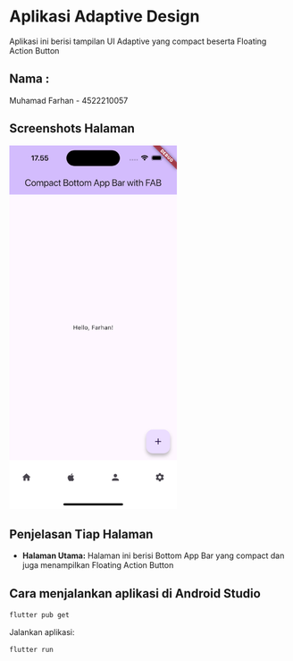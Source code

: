 # Aplikasi Adaptive Design

Aplikasi ini berisi tampilan UI Adaptive yang compact beserta Floating Action Button

## Nama :
Muhamad Farhan - 4522210057

## Screenshots Halaman

<img src="screenshots/home.png" width="300">


## Penjelasan Tiap Halaman
- **Halaman Utama:** Halaman ini berisi Bottom App Bar yang compact dan juga menampilkan Floating Action Button

## Cara menjalankan aplikasi di Android Studio
```bash
flutter pub get
```

Jalankan aplikasi:

```bash
flutter run
```
